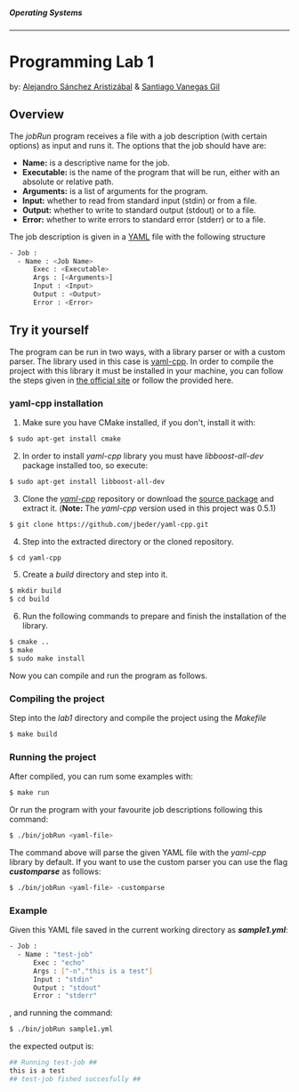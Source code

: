 ##### Operating Systems
---
# Programming Lab 1
by: [Alejandro Sánchez Aristizábal] & [Santiago Vanegas Gil]

## Overview

The *jobRun* program receives a file with a job description (with certain
  options) as input and runs it.
The options that the job should have are:

- **Name:** is a descriptive name for the job.
- **Executable:** is the name of the program that will be run, either with an
absolute or relative path.
- **Arguments:** is a list of arguments for the program.
- **Input:** whether to read from standard input (stdin) or from a file.
- **Output:** whether to write to standard output (stdout) or to a file.
- **Error:** whether to write errors to standard error (stderr) or to a file.

The job description is given in a [YAML] file with the following structure

```sh
- Job :
  - Name : <Job Name>
      Exec : <Executable>
      Args : [<Arguments>]
      Input : <Input>
      Output : <Output>
      Error : <Error>
```

## Try it yourself
The program can be run in two ways, with a library parser or with a custom
parser. The library used in this case is [yaml-cpp]. In order to compile the
project with this library it must be installed in your machine, you can follow
the steps given in [the official site] or follow the provided here.

### yaml-cpp installation
1. Make sure you have CMake installed, if you don't, install it with:
```sh
$ sudo apt-get install cmake
```
2. In order to install *yaml-cpp* library you must have *libboost-all-dev*
package installed too, so execute:
```sh
$ sudo apt-get install libboost-all-dev
```
3. Clone the *[yaml-cpp]* repository or download the [source package] and
extract it. (**Note:** The *yaml-cpp* version used in this project was 0.5.1)
```sh
$ git clone https://github.com/jbeder/yaml-cpp.git
```
4. Step into the extracted directory or the cloned repository.
```sh
$ cd yaml-cpp
```
5. Create a *build* directory and step into it.
```sh
$ mkdir build
$ cd build
```
6. Run the following commands to prepare and finish the installation of the
library.
```sh
$ cmake ..
$ make
$ sudo make install
```

Now you can compile and run the program as follows.

### Compiling the project
Step into the *lab1* directory and compile the project using the *Makefile*
```sh
$ make build
```
### Running the project
After compiled, you can rum some examples with:
```sh
$ make run
```
Or run the program with your favourite job descriptions following this command:
```sh
$ ./bin/jobRun <yaml-file>
```
The command above will parse the given YAML file with the *yaml-cpp* library
by default. If you want to use the custom parser you can use the flag
_**customparse**_ as follows:
```sh
$ ./bin/jobRun <yaml-file> -customparse
```

### Example
Given this YAML file saved in the current working directory as
__*sample1.yml*__:
```sh
- Job :
  - Name : "test-job"
      Exec : "echo"
      Args : ["-n","this is a test"]
      Input : "stdin"
      Output : "stdout"
      Error : "stderr"

```
, and running the command:
```sh
$ ./bin/jobRun sample1.yml
```
the expected output is:
```sh
## Running test-job ##
this is a test
## test-job fished succesfully ##
```
[Alejandro Sánchez Aristizábal]:https://github.com/ibalejandro
[Santiago Vanegas Gil]:https://github.com/svanegas
[YAML]:http://www.yaml.org/spec/1.2/spec.html
[yaml-cpp]:https://github.com/jbeder/yaml-cpp
[the official site]:https://github.com/jbeder/yaml-cpp
[source package]:https://code.google.com/p/yaml-cpp/downloads/list
